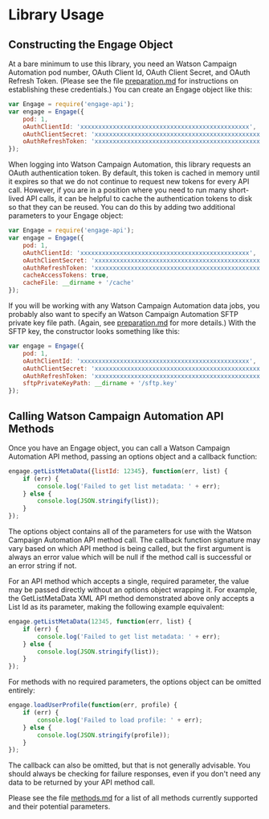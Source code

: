 Library Usage
=============

Constructing the Engage Object
------------------------------

At a bare minimum to use this library, you need an Watson Campaign Automation pod number, OAuth Client Id, OAuth Client Secret, and OAuth Refresh Token. (Please see the file [preparation.md](docs/preparation.md) for instructions on establishing these credentials.) You can create an Engage object like this:

```js
var Engage = require('engage-api');
var engage = Engage({
    pod: 1,
    oAuthClientId: 'xxxxxxxxxxxxxxxxxxxxxxxxxxxxxxxxxxxxxxxxxxxxxxx',
    oAuthClientSecret: 'xxxxxxxxxxxxxxxxxxxxxxxxxxxxxxxxxxxxxxxxxxxxxx',
    oAuthRefreshToken: 'xxxxxxxxxxxxxxxxxxxxxxxxxxxxxxxxxxxxxxxxxxxxxx'
});
```
When logging into Watson Campaign Automation, this library requests an OAuth authentication token.  By default, this token is cached in memory until it expires so that we do not continue to request new tokens for every API call.  However, if you are in a position where you need to run many short-lived API calls, it can be helpful to cache the authentication tokens to disk so that they can be reused.  You can do this by adding two additional parameters to your Engage object:

```js
var Engage = require('engage-api');
var engage = Engage({
    pod: 1,
    oAuthClientId: 'xxxxxxxxxxxxxxxxxxxxxxxxxxxxxxxxxxxxxxxxxxxxxxx',
    oAuthClientSecret: 'xxxxxxxxxxxxxxxxxxxxxxxxxxxxxxxxxxxxxxxxxxxxxx',
    oAuthRefreshToken: 'xxxxxxxxxxxxxxxxxxxxxxxxxxxxxxxxxxxxxxxxxxxxxx',
    cacheAccessTokens: true,
    cacheFile: __dirname + '/cache'
});
```
If you will be working with any Watson Campaign Automation data jobs, you probably also want to specify an Watson Campaign Automation SFTP private key file path. (Again, see [preparation.md](docs/preparation.md) for more details.) With the SFTP key, the constructor looks something like this:

```js
var engage = Engage({
    pod: 1,
    oAuthClientId: 'xxxxxxxxxxxxxxxxxxxxxxxxxxxxxxxxxxxxxxxxxxxxxxx',
    oAuthClientSecret: 'xxxxxxxxxxxxxxxxxxxxxxxxxxxxxxxxxxxxxxxxxxxxxx',
    oAuthRefreshToken: 'xxxxxxxxxxxxxxxxxxxxxxxxxxxxxxxxxxxxxxxxxxxxxx'
    sftpPrivateKeyPath: __dirname + '/sftp.key'
});
```



Calling Watson Campaign Automation API Methods
--------------------------

Once you have an Engage object, you can call a Watson Campaign Automation API method, passing an options object and a callback function:

```js
engage.getListMetaData({listId: 12345}, function(err, list) {
    if (err) {
        console.log('Failed to get list metadata: ' + err);
    } else {
        console.log(JSON.stringify(list));
    }
});
```

The options object contains all of the parameters for use with the Watson Campaign Automation API method call. The callback function signature may vary based on which API method is being called, but the first argument is always an error value which will be null if the method call is successful or an error string if not.

For an API method which accepts a single, required parameter, the value may be passed directly without an options object wrapping it. For example, the GetListMetaData XML API method demonstrated above only accepts a List Id as its parameter, making the following example equivalent:

```js
engage.getListMetaData(12345, function(err, list) {
    if (err) {
        console.log('Failed to get list metadata: ' + err);
    } else {
        console.log(JSON.stringify(list));
    }
});
```

For methods with no required parameters, the options object can be omitted entirely:

```js
engage.loadUserProfile(function(err, profile) {
    if (err) {
        console.log('Failed to load profile: ' + err);
    } else {
        console.log(JSON.stringify(profile));
    }
});
```

The callback can also be omitted, but that is not generally advisable. You should always be checking for failure responses, even if you don't need any data to be returned by your API method call.

Please see the file [methods.md](docs/methods.md) for a list of all methods currently supported and their potential parameters.

